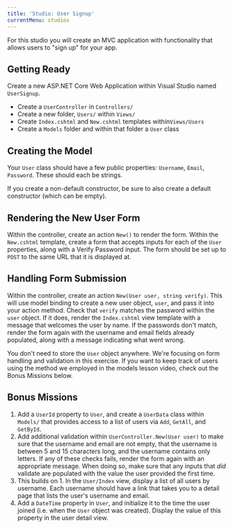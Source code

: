 ```yaml
---
title: 'Studio: User Signup'
currentMenu: studios
---
```


For this studio you will create an MVC application with functionality that allows users to "sign up" for your app.

## Getting Ready

Create a new ASP.NET Core Web Application within Visual Studio named `UserSignup`.
- Create a `UserController` in `Controllers/`
- Create a new folder, `Users/` within `Views/`
- Create `Index.cshtml` and `New.cshtml` templates within`Views/Users`
- Create a `Models` folder and within that folder a `User` class

## Creating the Model

Your `User` class should have a few public properties: `Username`, `Email`, `Password`. These should each be strings.

If you create a non-default constructor, be sure to also create a default constructor (which can be empty).

## Rendering the New User Form

Within the controller, create an action `New()` to render the form. Within the `New.cshtml` template, create a form that accepts inputs for each of the `User` properties, along with a Verify Password input. The form should be set up to `POST` to the same URL that it is displayed at.

## Handling Form Submission

Within the controller, create an action `New(User user, string verify)`. This will use model binding to create a new user object, `user`, and pass it into your action method. Check that `verify` matches the password within the `user` object. If it does, render the `Index.cshtml` view template with a message that welcomes the user by name. If the passwords don't match, render the form again with the username and email fields already populated, along with a message indicating what went wrong.

You don't need to store the `User` object anywhere. We're focusing on form handling and validation in this exercise. If you want to keep track of users using the method we employed in the models lesson video, check out the Bonus Missions below.

## Bonus Missions

1. Add a `UserId` property to `User`, and create a `UserData` class within `Models/` that provides access to a list of users via `Add`, `GetAll`, and `GetById`.
1. Add additional validation within `UserController.New(User user)` to make sure that the username and email are not empty, that the username is between 5 and 15 characters long, and the username contains only letters. If any of these checks fails, render the form again with an appropriate message. When doing so, make sure that any inputs that *did* validate are populated with the value the user provided the first time.
1. This builds on 1. In the `User/Index` view, display a list of all users by username. Each username should have a link that takes you to a detail page that lists the user's username and email.
1. Add a `DateTime` property in `User`, and initialize it to the time the user joined (i.e. when the `User` object was created). Display the value of this property in the user detail view.
